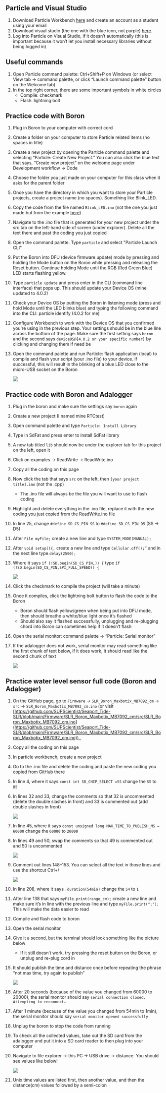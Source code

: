 ## Particle and Visual Studio

1. Download Particle Workbench [here](https://www.particle.io/workbench/) and create an account as a student using your email
2. Download visual studio (the one with the blue icon, not purple) [here](https://code.visualstudio.com/).
3. Log into Particle on Visual Studio, if it doesn’t automatically (this is important because it won’t let you install necessary libraries without being logged in)
## Useful commands

1. Open Particle command palette: Ctrl+Shift+P on Windows (or select View tab -> command palette, or click “Launch command palette” button on the Welcome tab)
2. In the top right corner, there are some important symbols in white circles
	- Compile: checkmark
	- Flash: lightning bolt
## Practice code with Boron

1. Plug in Boron to your computer with correct cord
2. Create a folder on your computer to store Particle related items (no spaces in title)
3. Create a new project by opening the Particle command palette and selecting “Particle: Create New Project.” You can also click the blue text that says, “Create new project” on the welcome page under Development workflow -> Code
4. Choose the folder you just made on your computer for this class when it asks for the parent folder
5. Once you have the directory in which you want to store your Particle projects, create a project name (no spaces). Something like Blink_LED.
6. Copy the code from the file named `Blink_LED.ino` (not the one you just made but from the example [here](https://github.com/SUPScientist/Smart-Coasts/blob/main/Class-01-Intro/Blink_LED.ino))
7. Navigate to the .ino file that is generated for your new project under the src tab on the left-hand side of screen (under explorer). Delete all the text there and past the coding you just copied
8. Open the command palette. Type `particle` and select "Particle Launch CLI"
9. Put the Boron into DFU (device firmware update) mode by pressing and holding the Mode button on the Boron while pressing and releasing the Reset button. Continue holding Mode until the RGB (Red Green Blue) LED starts flashing yellow.
10. Type `particle update` and press enter in the CLI (command line interface) that pops up. This should update your Device OS (mine updated to 4.0.2)
11. Check your Device OS by putting the Boron in listening mode (press and hold Mode until the LED blinks blue) and typing the following command into the CLI: particle identify (4.0.2 for me)
12. Configure Workbench to work with the Device OS that you confirmed you're using in the previous step. Your settings should be in the blue line across the bottom of the page. Make sure the first setting says `boron` and the second says `deviceOS@[4.0.2 or your specific number]` by clicking and changing them if need be
13. Open the command palette and run Particle: flash application (local) to compile and flash your script (your .ino file) to your device. If successful, this will result in the blinking of a blue LED close to the micro-USB socket on the Boron

	![](https://github.com/acl3053/Seaport_Tide-SLR/blob/main/Documentation/images/0.jpg)

## Practice code with Boron and Adalogger

1. Plug in the boron and make sure the settings say `boron` again 
2. Create a new project (I named mine RTCtest) 
3. Open command palette and type `Particle: Install Library` 
4. Type in SdFat and press enter to install SdFat library 
5. A new tab titled `lib` should now be under the explorer tab for this project on the left, open it 
6. Click on examples -> ReadWrite -> ReadWrite.ino 
7. Copy all the coding on this page 
8. Now click the tab that says `src` on the left, then `[your project title].ino` (not the .cpp) 
	- The .ino file will always be the file you will want to use to flash coding 
9. Highlight and delete everything in the .ino file, replace it with the new coding you just copied from the ReadWrite.ino file 
10. In line 25, change `#define SD_CS_PIN SS` to `#define SD_CS_PIN D5` (SS -> D5) 
11. After `File myFile;` create a new line and type `SYSTEM_MODE(MANUAL);`
12. After `void setup(){,` create a new line and type `Cellular.off();”` and in the next line type `delay(2500);` 
13. Where it says `if (!SD.begin(SD_CS_PIN,)) {` type `if (!SD.begin(SD_CS_PIN,SPI_FULL_SPEED)) {`

	![](https://github.com/acl3053/Seaport_Tide-SLR/blob/main/Documentation/images/1.jpg)

14. Click the checkmark to compile the project (will take a minute) 
15. Once it compiles, click the lightning bolt button to flash the code to the Boron 
	- Boron should flash yellow/green when being put into DFU mode, then should breathe a white/blue light once it’s flashed 
	- Should also say it flashed successfully, unplugging and re-plugging chord into Boron can sometimes help if it doesn’t flash 
16. Open the serial monitor: command palette -> “Particle: Serial monitor”  
17. If the adalogger does not work, serial monitor may read something like the first chunk of text below, if it does work, it should read like the second chunk of text

	![](https://github.com/acl3053/Seaport_Tide-SLR/blob/main/Documentation/images/2.jpg)

## Practice water level sensor full code (Boron and Adalogger) 

1. On the GitHub page, go to `Firmware` -> `SLR_Boron_Maxbotix_MB7092_cm` -> `src` -> `SLR_Boron_Maxbotix_MB7092_cm.ino` (or visit [https://github.com/SUPScientist/Seaport_Tide-SLR/blob/main/Firmware/SLR_Boron_Maxbotix_MB7092_cm/src/SLR_Boron_Maxbotix_MB7092_cm.ino](https://github.com/SUPScientist/Seaport_Tide-SLR/blob/main/Firmware/SLR_Boron_Maxbotix_MB7092_cm/src/SLR_Boron_Maxbotix_MB7092_cm.ino))  
2. Copy all the coding on this page 
3. In particle workbench, create a new project 
4. Go to the .ino file and delete the coding and paste the new coding you copied from GitHub there 
5. In line 4, where it says `const int SD_CHIP_SELECT =SS` change the `SS` to `D5` 
6. In lines 32 and 33, change the comments so that 32 is uncommented (delete the double slashes in front) and 33 is commented out (add double slashes in front)

	![](https://github.com/acl3053/Seaport_Tide-SLR/blob/main/Documentation/images/3.jpg)

7. In line 45, where it says `const unsigned long MAX_TIME_TO_PUBLISH_MS = 60000` change the `60000` to `20000`
8. In lines 49 and 50, swap the comments so that 49 is commented out and 50 is uncommented

	![](https://github.com/acl3053/Seaport_Tide-SLR/blob/main/Documentation/images/4.jpg)

9. Comment out lines 148–153. You can select all the text in those lines and use the shortcut Ctrl+/

	![](https://github.com/acl3053/Seaport_Tide-SLR/blob/main/Documentation/images/5.jpg)

10. In line 208, where it says `.duration(54min)` change the `54` to `1` 
11. After line 138 that says `myFile.print(range_cm);` create a new line and make sure it’s in line with the previous line and type `myFile.print(";");` This will make the data easier to read 
12. Compile and flash code to boron 
13. Open the serial monitor 
14. Give it a second, but the terminal should look something like the picture below 
	- If it still doesn’t work, try pressing the reset button on the Boron, or unplug and re-plug cord in 
15. It should publish the time and distance once before repeating the phrase “not max time, try again to publish”

	![](https://github.com/acl3053/Seaport_Tide-SLR/blob/main/Documentation/images/6.jpg)

16. After 20 seconds (because of the value you changed from 60000 to 20000), the serial monitor should say `serial connection closed. Attempting to reconnect…`
17. After 1 minute (because of the value you changed from 54min to 1min), the serial monitor should say `serial monitor opened successfully` 
18. Unplug the boron to stop the code from running 
19. To check all the collected values, take out the SD card from the adalogger and put it into a SD card reader to then plug into your computer 
20. Navigate to file explorer -> this PC -> USB drive -> distance. You should see values like below!

	![](https://github.com/acl3053/Seaport_Tide-SLR/blob/main/Documentation/images/7.jpg)

21. Unix time values are listed first, then another value, and then the distance(cm) values followed by a semi-colon
